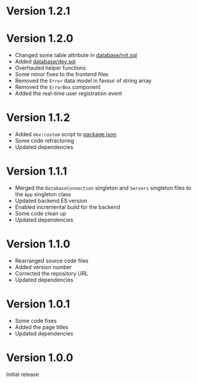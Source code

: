 # Version 1.2.1



# Version 1.2.0

-   Changed some table attribute in [database/init.sql](./database/init.sql)
-   Added [database/dev.sql](./database/dev.sql)
-   Overhauled helper functions
-   Some minor fixes to the frontend files
-   Removed the `Error` data model in favour of string array
-   Removed the `ErrorBox` component
-   Added the real-time user registration event

# Version 1.1.2

-   Added `dev:custom` script to [package.json](./package.json)
-   Some code refractoring
-   Updated dependencies

# Version 1.1.1

-   Merged the `DatabaseConnection` singleton and `Servers` singleton files to the `App` singleton class
-   Updated backend ES version
-   Enabled incremental build for the backend
-   Some code clean up
-   Updated dependencies

# Version 1.1.0

-   Rearranged source code files
-   Added version number
-   Corrected the repository URL
-   Updated dependencies

# Version 1.0.1

-   Some code fixes
-   Added the page titles
-   Updated dependencies

# Version 1.0.0

Initial release
